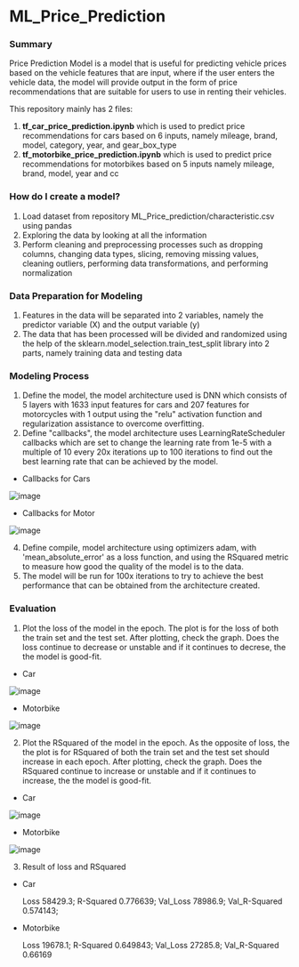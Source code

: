 # ML_Price_Prediction

### Summary
Price Prediction Model is a model that is useful for predicting vehicle prices based on the vehicle features that are input, where if the user enters the vehicle data, the model will provide output in the form of price recommendations that are suitable for users to use in renting their vehicles.

This repository mainly has 2 files:
1. **tf_car_price_prediction.ipynb** which is used to predict price recommendations for cars based on 6 inputs, namely mileage, brand, model, category, year, and gear_box_type
2. **tf_motorbike_price_prediction.ipynb** which is used to predict price recommendations for motorbikes based on 5 inputs namely mileage, brand, model, year and cc

### How do I create a model?
1. Load dataset from repository ML_Price_prediction/characteristic.csv using pandas
2. Exploring the data by looking at all the information
3. Perform cleaning and preprocessing processes such as dropping columns, changing data types, slicing, removing missing values, cleaning outliers, performing data transformations, and performing normalization

### Data Preparation for Modeling
1. Features in the data will be separated into 2 variables, namely the predictor variable (X) and the output variable (y)
2. The data that has been processed will be divided and randomized using the help of the sklearn.model_selection.train_test_split library into 2 parts, namely training data and testing data

### Modeling Process
1. Define the model, the model architecture used is DNN which consists of 5 layers with 1633 input features for cars and 207 features for motorcycles with 1 output using the "relu" activation function and regularization assistance to overcome overfitting.
2. Define "callbacks", the model architecture uses LearningRateScheduler callbacks which are set to change the learning rate from 1e-5 with a multiple of 10 every 20x iterations up to 100 iterations to find out the best learning rate that can be achieved by the model.
- Callbacks for Cars


![image](https://github.com/Rentaku/ML_Price_Prediction/assets/132776192/75710522-184f-483d-a0d1-bc2dc92366d0)
- Callbacks for Motor


![image](https://github.com/Rentaku/ML_Price_Prediction/assets/132776192/ba146538-7ceb-4ef7-94e6-0d6d6f4b2790)


4. Define compile, model architecture using optimizers adam, with 'mean_absolute_error' as a loss function, and using the RSquared metric to measure how good the quality of the model is to the data.
5. The model will be run for 100x iterations to try to achieve the best performance that can be obtained from the architecture created.

### Evaluation
1. Plot the loss of the model in the epoch. The plot is for the loss of both the train set and the test set. After plotting, check the graph. Does the loss continue to decrease or unstable and if it continues to decrese, the the model is good-fit.
- Car


![image](https://github.com/Rentaku/ML_Price_Prediction/assets/132776192/143af30c-332a-439b-8313-0b332ecb36fd)


- Motorbike


![image](https://github.com/Rentaku/ML_Price_Prediction/assets/132776192/d14d3f00-47b5-4e77-bde7-c5bb09040c41)


2. Plot the RSquared of the model in the epoch. As the opposite of loss, the the plot is for RSquared of both the train set and the test set should increase in each epoch. After plotting, check the graph. Does the RSquared continue to increase or unstable and if it continues to increase, the the model is good-fit.

- Car


![image](https://github.com/Rentaku/ML_Price_Prediction/assets/132776192/a347169e-7935-4c23-9975-6d7a2416257f)


- Motorbike


![image](https://github.com/Rentaku/ML_Price_Prediction/assets/132776192/b0b40e79-2a6f-475b-92e2-0520acb4be30)


3. Result of loss and RSquared
- Car

  Loss            58429.3; R-Squared       0.776639; Val_Loss        78986.9; Val_R-Squared  0.574143; 
 
- Motorbike
 
  Loss            19678.1; R-Squared       0.649843; Val_Loss        27285.8; Val_R-Squared  0.66169  
    
